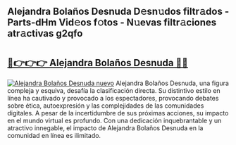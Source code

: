 ## Alejandra Bolaños Desnuda D𝚎sn𝚞dos filtr𝚊dos - Parts-dHm Vid𝚎os f𝚘tos - N𝚞evas filtr𝚊ciones atr𝚊ctivas g2qfo

# <h2><a href="http://mb86qy.tromn.icu/?c=Alejandra+Bola%c3%b1os+Desnuda">🔗👉👉👉 Alejandra Bolaños Desnuda 🔗🔗</a></h2>

[![Alejandra Bolaños Desnuda nuevo](https://i.imgur.com/pEAQMta.gif)](http://mb86qy.tromn.icu/?c=Alejandra+Bola%c3%b1os+Desnuda)
Alejandra Bolaños Desnuda, una figura compleja y esquiva, desafía la clasificación directa. Su distintivo estilo en línea ha cautivado y provocado a los espectadores, provocando debates sobre ética, autoexpresión y las complejidades de las comunidades digitales. A pesar de la incertidumbre de sus próximas acciones, su impacto en el mundo virtual es profundo. Con una dedicación inquebrantable y un atractivo innegable, el impacto de Alejandra Bolaños Desnuda en la comunidad en línea es ilimitado.
